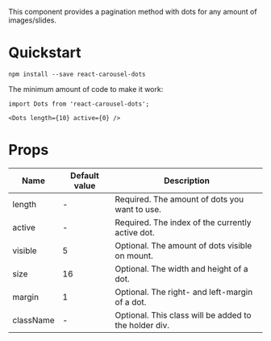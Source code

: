 ﻿This component provides a pagination method with dots for any amount of images/slides.


# Quickstart

    npm install --save react-carousel-dots
The minimum amount of code to make it work:

    import Dots from 'react-carousel-dots';
    
    <Dots length={10} active={0} />

# Props

| Name | Default value | Description |
|--|--|--|
| length | - | Required. The amount of dots you want to use. |
| active | - | Required. The index of the currently active dot. |
| visible | 5 | Optional. The amount of dots visible on mount. |
| size | 16 | Optional. The width and height of a dot. |
| margin | 1 | Optional. The right- and left-margin of a dot. |
| className | - | Optional. This class will be added to the holder div. |



